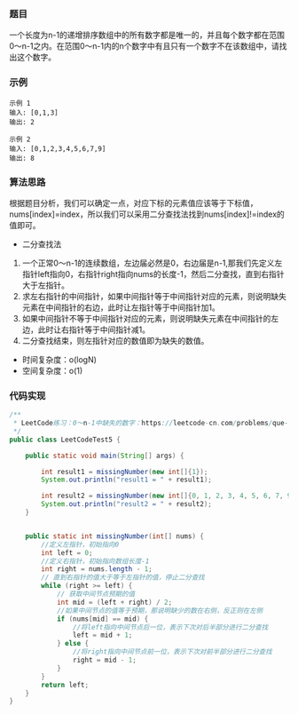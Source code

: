 ### 题目
一个长度为n-1的递增排序数组中的所有数字都是唯一的，并且每个数字都在范围0～n-1之内。在范围0～n-1内的n个数字中有且只有一个数字不在该数组中，请找出这个数字。

### 示例
```
示例 1
输入: [0,1,3]
输出: 2

示例 2
输入: [0,1,2,3,4,5,6,7,9]
输出: 8
```
### 算法思路
根据题目分析，我们可以确定一点，对应下标的元素值应该等于下标值，nums[index]=index，所以我们可以采用二分查找法找到nums[index]!=index的值即可。

- 二分查找法

1. 一个正常0～n-1的连续数组，左边届必然是0，右边届是n-1,那我们先定义左指针left指向0，右指针right指向nums的长度-1，然后二分查找，直到右指针大于左指针。
2. 求左右指针的中间指针，如果中间指针等于中间指针对应的元素，则说明缺失元素在中间指针的右边，此时让左指针等于中间指针加1。
3. 如果中间指针不等于中间指针对应的元素，则说明缺失元素在中间指针的左边，此时让右指针等于中间指针减1。
4. 二分查找结束，则左指针对应的数值即为缺失的数值。

- 时间复杂度：o(logN)
- 空间复杂度：o(1)
### 代码实现
```java
/**
 * LeetCode练习：0～n-1中缺失的数字：https://leetcode-cn.com/problems/que-shi-de-shu-zi-lcof/
 */
public class LeetCodeTest5 {

    public static void main(String[] args) {

        int result1 = missingNumber(new int[]{1});
        System.out.println("result1 = " + result1);

        int result2 = missingNumber(new int[]{0, 1, 2, 3, 4, 5, 6, 7, 9});
        System.out.println("result2 = " + result2);
    }


    public static int missingNumber(int[] nums) {
        //定义左指针，初始指向0
        int left = 0;
        //定义右指针，初始指向数组长度-1
        int right = nums.length - 1;
        // 直到右指针的值大于等于左指针的值，停止二分查找
        while (right >= left) {
            // 获取中间节点预期的值
            int mid = (left + right) / 2;
            //如果中间节点的值等于预期，那说明缺少的数在右侧，反正则在左侧
            if (nums[mid] == mid) {
                //将left指向中间节点后一位，表示下次对后半部分进行二分查找
                left = mid + 1;
            } else {
                //将right指向中间节点前一位，表示下次对前半部分进行二分查找
                right = mid - 1;
            }
        }
        return left;
    }
}
```

